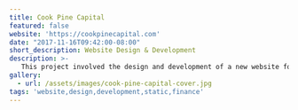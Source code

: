 ```yaml
---
title: Cook Pine Capital
featured: false
website: 'https://cookpinecapital.com'
date: "2017-11-16T09:42:00-08:00"
short_description: Website Design & Development
description: >-
   This project involved the design and development of a new website for Cook Pine Capital, a welth management firm based in Hawaii. This website uses Jekyll as a static site generator and Netlify CMS for content management.
gallery:
  - url: /assets/images/cook-pine-capital-cover.jpg
tags: 'website,design,development,static,finance'
---
```


